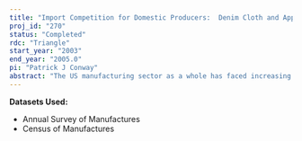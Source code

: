 ```yaml
---
title: "Import Competition for Domestic Producers:  Denim Cloth and Apparel"
proj_id: "270"
status: "Completed"
rdc: "Triangle"
start_year: "2003"
end_year: "2005.0"
pi: "Patrick J Conway"
abstract: "The US manufacturing sector as a whole has faced increasing international competition in the last generation, but competition was especially intense in textiles and apparel production. It is crucial, both for our understanding of economic forces as well as for decision-making, that the determinants of this evolution be disentangled. I propose to investigate the causes of this decline through empirical examination of production and trade in subsectors of the US textile and apparel industries. In the textile sector the production of broadwoven cotton cloth has stagnated over the last 20 years while the production sub-categories of broadwoven cotton has expanded. I will document the differences in historical performance, and then use plant-level data from the US Census of Manufactures to identify the relevant determinants of this divergence. The methodology used will be regression-based, with semi-parametric techniques used when appropriate. The result will be a decomposition of the observed evolution in employment, wages, productivity and investment in these industries into that attributable to import competition and that attributable to specific other causes. Access to the Longitudinal Research Database (LRD), will provide consistent links between the plant-level data of the LRD and the data on international trade and finance found in public databases that will be useful in welfare analyses of trade and globalization. Specifically, links to data on binding quotas in these industries will be created. The project also will provide documentation of potentially useful additions to the Census questionnaire to address the question of unemployment due to trade-related dislocation, as specified in the Trade Adjustment Act and other legislation of the US Congress. Finally, the project will provide an example of the application of a profit-maximization based estimating structure upon the data for the manufacturing plants of the LRD."
---
```


**Datasets Used:**

  - Annual Survey of Manufactures 
  - Census of Manufactures 

